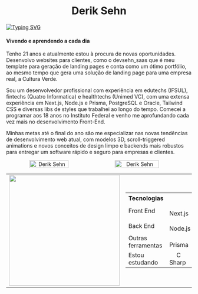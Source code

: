 <h1 align="center">Derik Sehn</h1>

[![Typing SVG](https://readme-typing-svg.herokuapp.com/?color=4169E1&size=35&center=true&vCenter=true&width=1000&lines=HELLO,+My+name+is+Derik+Sehn;I'm+21+years+old;I'm+from+Brazil;Be+Welcome!+:%29)](https://git.io/typing-svg) 

<div>
   <h4>Vivendo e aprendendo a cada dia</h4>
   <p>Tenho 21 anos e atualmente estou à procura de novas oportunidades. Desenvolvo websites para clientes, como o devsehn_saas que é meu template para geração de landing pages e conta como um ótimo portfólio, ao mesmo tempo que gera uma solução de landing page para uma empresa real, a Cultura Verde.</p>
   <p>Sou um desenvolvedor profissional com experiência em edutechs (IFSUL), fintechs (Quatro Informatica) e healthtechs (Unimed VC), com uma extensa experiência em Next.js, Node.js e Prisma, PostgreSQL e Oracle, Tailwind CSS e diversas libs de styles que trabalhei ao longo do tempo. Comecei a programar aos 18 anos no Instituto Federal e venho me aprofundando cada vez mais no desenvolvimento Front-End.</p>
   <p>Minhas metas até o final do ano são me especializar nas novas tendências de desenvolvimento web atual, com modelos 3D, scroll-triggered animations e novos conceitos de design limpo e backends mais robustos para entregar um software rápido e seguro para empresas e clientes.</p>
</div>

<div align="center">
   <div style="display: flex; align-items: center;">
      <img height="auto" width="46%" src="https://github-readme-stats.vercel.app/api?username=DerikSehn&show_icons=true&theme=algolia&include_all_commits=true&count_private=true" alt="Derik Sehn"/>  
      <img height="auto" width="48.7%" src="https://github-readme-streak-stats.herokuapp.com/?user=DerikSehn&theme=algolia" alt="Derik Sehn" />
   </div>
</div>

<div align="center">
<table>
    <tr>
        <td>
            <img width="300" src="https://github-readme-stats.vercel.app/api/top-langs/?username=DerikSehn&layout=pie&theme=algolia" />
        </td>
        <td>
             <table>
          <tr>
            <th>Tecnologias</th>
          </tr>
          <tr>
            <td>Front End</td>
            <td><img src="https://cdn.jsdelivr.net/gh/devicons/devicon@latest/icons/nextjs/nextjs-original.svg" height="15px"/> Next.js</td>
            <td><img src="https://cdn.jsdelivr.net/gh/devicons/devicon/icons/react/react-original.svg" height="15px" /> React</td>
            <td><img src="https://cdn.jsdelivr.net/gh/devicons/devicon/icons/css3/css3-original.svg" height="15px" /> CSS3</td>
            <td><img src="https://cdn.jsdelivr.net/gh/devicons/devicon/icons/javascript/javascript-original.svg" height="15px" /> JavaScript</td>
            <td><img src="https://cdn.jsdelivr.net/gh/devicons/devicon/icons/typescript/typescript-original.svg" height="15px" /> TypeScript</td>
          </tr>
          <tr>
            <td>Back End</td>  
            <td><img src="https://cdn.jsdelivr.net/gh/devicons/devicon/icons/nodejs/nodejs-original.svg" height="15px" /> Node.js</td>
            <td><img src="https://cdn.jsdelivr.net/gh/devicons/devicon/icons/express/express-original.svg" height="15px" /> Express</td>
            <td><img src="https://cdn.jsdelivr.net/gh/devicons/devicon/icons/nestjs/nestjs-original.svg" height="15px"/> Nest.js</td>
          </tr>
          <tr>
            <td>Outras <br>ferramentas</td>
            <td><img src="https://cdn.jsdelivr.net/gh/devicons/devicon/icons/prisma/prisma-plain.svg" height="15px"/> Prisma</td>
          </tr>
          <tr>
             <td>Estou estudando</td>
            <td><img src="https://cdn.jsdelivr.net/gh/devicons/devicon@latest/icons/csharp/csharp-original.svg" height="15px"/> C Sharp</td>
          </tr>
        </table>
        </td>
    </tr>
</table>
   
</div>
